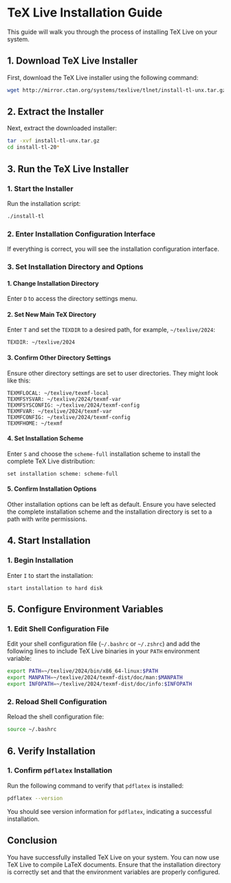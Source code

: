 # TeX Live Installation Guide

This guide will walk you through the process of installing TeX Live on your system.

## 1. Download TeX Live Installer

First, download the TeX Live installer using the following command:

```bash
wget http://mirror.ctan.org/systems/texlive/tlnet/install-tl-unx.tar.gz
```

## 2. Extract the Installer

Next, extract the downloaded installer:

```bash
tar -xvf install-tl-unx.tar.gz
cd install-tl-20*
```

## 3. Run the TeX Live Installer

### 1. Start the Installer

Run the installation script:

```bash
./install-tl
```

### 2. Enter Installation Configuration Interface

If everything is correct, you will see the installation configuration interface.

### 3. Set Installation Directory and Options

#### 1. Change Installation Directory

Enter `D` to access the directory settings menu.

#### 2. Set New Main TeX Directory

Enter `T` and set the `TEXDIR` to a desired path, for example, `~/texlive/2024`:

```plaintext
TEXDIR: ~/texlive/2024
```

#### 3. Confirm Other Directory Settings

Ensure other directory settings are set to user directories. They might look like this:

```plaintext
TEXMFLOCAL: ~/texlive/texmf-local
TEXMFSYSVAR: ~/texlive/2024/texmf-var
TEXMFSYSCONFIG: ~/texlive/2024/texmf-config
TEXMFVAR: ~/texlive/2024/texmf-var
TEXMFCONFIG: ~/texlive/2024/texmf-config
TEXMFHOME: ~/texmf
```

#### 4. Set Installation Scheme

Enter `S` and choose the `scheme-full` installation scheme to install the complete TeX Live distribution:

```plaintext
set installation scheme: scheme-full
```

#### 5. Confirm Installation Options

Other installation options can be left as default. Ensure you have selected the complete installation scheme and the installation directory is set to a path with write permissions.

## 4. Start Installation

### 1. Begin Installation

Enter `I` to start the installation:

```plaintext
start installation to hard disk
```

## 5. Configure Environment Variables

### 1. Edit Shell Configuration File

Edit your shell configuration file (`~/.bashrc` or `~/.zshrc`) and add the following lines to include TeX Live binaries in your `PATH` environment variable:

```bash
export PATH=~/texlive/2024/bin/x86_64-linux:$PATH
export MANPATH=~/texlive/2024/texmf-dist/doc/man:$MANPATH
export INFOPATH=~/texlive/2024/texmf-dist/doc/info:$INFOPATH
```

### 2. Reload Shell Configuration

Reload the shell configuration file:

```bash
source ~/.bashrc
```

## 6. Verify Installation

### 1. Confirm `pdflatex` Installation

Run the following command to verify that `pdflatex` is installed:

```bash
pdflatex --version
```

You should see version information for `pdflatex`, indicating a successful installation.

## Conclusion

You have successfully installed TeX Live on your system. You can now use TeX Live to compile LaTeX documents. Ensure that the installation directory is correctly set and that the environment variables are properly configured.
